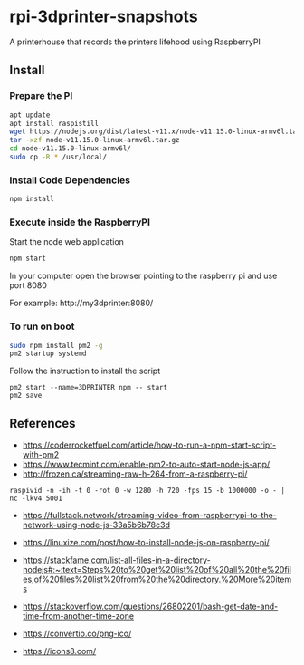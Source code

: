 # rpi-3dprinter-snapshots
A printerhouse that records the printers lifehood using RaspberryPI

## Install 

### Prepare the PI
```bash
apt update
apt install raspistill
wget https://nodejs.org/dist/latest-v11.x/node-v11.15.0-linux-armv6l.tar.gz
tar -xzf node-v11.15.0-linux-armv6l.tar.gz
cd node-v11.15.0-linux-armv6l/
sudo cp -R * /usr/local/
```

### Install Code Dependencies
```bash
npm install
```

### Execute inside the RaspberryPI
Start the node web application
```bash
npm start
```

In your computer open the browser pointing to the raspberry pi and use port 8080

For example: http://my3dprinter:8080/


### To run on boot
```bash
sudo npm install pm2 -g
pm2 startup systemd
```
Follow the instruction to install the script
```
pm2 start --name=3DPRINTER npm -- start
pm2 save
```

## References
- https://coderrocketfuel.com/article/how-to-run-a-npm-start-script-with-pm2
- https://www.tecmint.com/enable-pm2-to-auto-start-node-js-app/
- http://frozen.ca/streaming-raw-h-264-from-a-raspberry-pi/
```
raspivid -n -ih -t 0 -rot 0 -w 1280 -h 720 -fps 15 -b 1000000 -o - | nc -lkv4 5001
```

- https://fullstack.network/streaming-video-from-raspberrypi-to-the-network-using-node-js-33a5b6b78c3d

- https://linuxize.com/post/how-to-install-node-js-on-raspberry-pi/
- https://stackfame.com/list-all-files-in-a-directory-nodejs#:~:text=Steps%20to%20get%20list%20of%20all%20the%20files,of%20files%20list%20from%20the%20directory.%20More%20items
- https://stackoverflow.com/questions/26802201/bash-get-date-and-time-from-another-time-zone
- https://convertio.co/png-ico/
- https://icons8.com/
